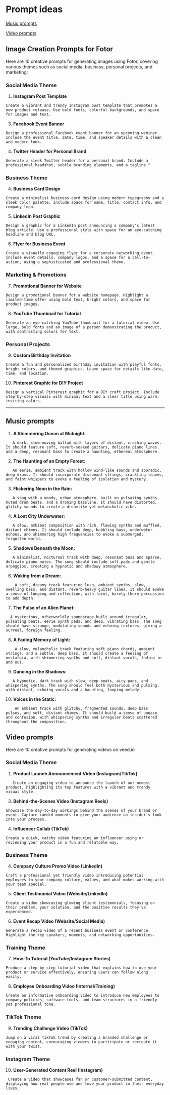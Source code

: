 # Prompt ideas

[Music prompts](https://github.com/drMurtadha/AI4CITYUNI/blob/main/promptIdeas.md#music-prompts)

[Video prompts](https://github.com/drMurtadha/AI4CITYUNI/blob/main/promptIdeas.md#video-prompts)

## Image Creation Prompts for Fotor
Here are 10 creative prompts for generating images using Fotor, covering various themes such as social media, business, personal projects, and marketing:

### Social Media Theme

1. **Instagram Post Template**  
```
Create a vibrant and trendy Instagram post template that promotes a new product release. Use bold fonts, colorful backgrounds, and space for images and text.
```

3. **Facebook Event Banner**  
```
Design a professional Facebook event banner for an upcoming webinar. Include the event title, date, time, and speaker details with a clean and modern look.
```

4. **Twitter Header for Personal Brand**  
```
Generate a sleek Twitter header for a personal brand. Include a professional headshot, subtle branding elements, and a tagline."
```

### Business Theme

4. **Business Card Design**  
```
Create a minimalist business card design using modern typography and a sleek color palette. Include space for name, title, contact info, and company logo.
```

5. **LinkedIn Post Graphic**  
```
Design a graphic for a LinkedIn post announcing a company's latest blog article. Use a professional style with space for an eye-catching headline and blog URL.
```

6. **Flyer for Business Event**  
```
Create a visually engaging flyer for a corporate networking event. Include event details, company logos, and a space for a call-to-action, using a sophisticated and professional theme.
```

### Marketing & Promotions

7. **Promotional Banner for Website**  
```
Design a promotional banner for a website homepage. Highlight a limited-time offer using bold text, bright colors, and space for product images.
```

8. **YouTube Thumbnail for Tutorial**  
```
Generate an eye-catching YouTube thumbnail for a tutorial video. Use large, bold fonts and an image of a person demonstrating the product, with contrasting colors for text.
```

### Personal Projects

9. **Custom Birthday Invitation**  
```
Create a fun and personalized birthday invitation with playful fonts, bright colors, and themed graphics. Leave space for details like date, time, and location.
```

10. **Pinterest Graphic for DIY Project**  
```
Design a vertical Pinterest graphic for a DIY craft project. Include step-by-step visuals with minimal text and a clear title using warm, inviting colors.
```

---

## Music prompts

1. **A Shimmering Ocean at Midnight:**
```
   A dark, slow-moving ballad with layers of distant, crashing waves. It should feature soft, reverb-soaked guitars, delicate piano lines, and a deep, resonant bass to create a haunting, ethereal atmosphere.
```

2. **The Haunting of an Empty Forest:**
```
   An eerie, ambient track with hollow wind-like sounds and sporadic, deep drums. It should incorporate dissonant strings, crackling leaves, and faint whispers to evoke a feeling of isolation and mystery.
```

3. **Flickering Neon in the Rain:**
```
   A song with a moody, urban atmosphere, built on pulsating synths, muted drum beats, and a droning bassline. It should have distorted, glitchy sounds to create a dreamlike yet melancholic vibe.
```

4. **A Lost City Underwater:**
```
   A slow, ambient composition with rich, flowing synths and muffled, distant chimes. It should include deep, bubbling bass, underwater echoes, and shimmering high frequencies to evoke a submerged, forgotten world.
```

5. **Shadows Beneath the Moon:**
```
   A minimalist, nocturnal track with deep, resonant bass and sparse, delicate piano notes. The song should include soft pads and gentle arpeggios, creating a hypnotic and shadowy atmosphere.
```

6. **Waking from a Dream:**
```
    A soft, dreamy track featuring lush, ambient synths, slow, swelling bass, and distant, reverb-heavy guitar lines. It should evoke a sense of longing and reflection, with faint, barely-there percussion to add depth.
```

7. **The Pulse of an Alien Planet:**
 ```
   A mysterious, otherworldly soundscape built around irregular, pulsating beats, eerie synth pads, and deep, vibrating bass. The song should have strange, modulating sounds and echoing textures, giving a surreal, foreign feeling.
 ```

8. **A Fading Memory of Light:**
```
    A slow, melancholic track featuring soft piano chords, ambient strings, and a subtle, deep bass. It should create a feeling of nostalgia, with shimmering synths and soft, distant vocals, fading in and out.
```

9. **Dancing in the Shadows:**
```
   A hypnotic, dark track with slow, deep beats, airy pads, and whispering synths. The song should feel both mysterious and pulsing, with distant, echoing vocals and a haunting, looping melody.
```

10. **Voices in the Static:**
```
    An ambient track with glitchy, fragmented sounds, deep bass pulses, and soft, distant chimes. It should build a sense of unease and confusion, with whispering synths and irregular beats scattered throughout the composition.
```

## Video prompts

Here are 10 creative prompts for generating videos on veed.io

### Social Media Theme

1. **Product Launch Announcement Video (Instagram/TikTok)**
```
   Create an engaging video to announce the launch of our newest product, highlighting its top features with a vibrant and trendy visual style.
```

3. **Behind-the-Scenes Video (Instagram Reels)**  
```
Showcase the day-to-day workings behind the scenes of your brand or event. Capture candid moments to give your audience an insider’s look into your process.
```

4. **Influencer Collab (TikTok)**  
```
Create a quick, catchy video featuring an influencer using or reviewing your product in a fun and relatable way.
```

### Business Theme

4. **Company Culture Promo Video (LinkedIn)**  
```
Craft a professional yet friendly video introducing potential employees to your company culture, values, and what makes working with your team special.
```

5. **Client Testimonial Video (Website/LinkedIn)**  
 ```
Create a video showcasing glowing client testimonials, focusing on their problem, your solution, and the positive results they've experienced.
 ```

6. **Event Recap Video (Website/Social Media)**  
```
Generate a recap video of a recent business event or conference. Highlight the key speakers, moments, and networking opportunities.
```

### Training Theme

7. **How-To Tutorial (YouTube/Instagram Stories)**  
 ```
Produce a step-by-step tutorial video that explains how to use your product or service effectively, ensuring users can follow along easily.
 ```

8. **Employee Onboarding Video (Internal/Training)**  
```
Create an informative onboarding video to introduce new employees to company policies, software tools, and team structures in a friendly yet professional tone.
```

### TikTok Theme

9. **Trending Challenge Video (TikTok)**  
```
Jump on a viral TikTok trend by creating a branded challenge or engaging content, encouraging viewers to participate or recreate it with your twist.
```

### Instagram Theme

10. **User-Generated Content Reel (Instagram)**  
```
 Create a video that showcases fan or customer-submitted content, displaying how real people use and love your product in their everyday lives.
```


